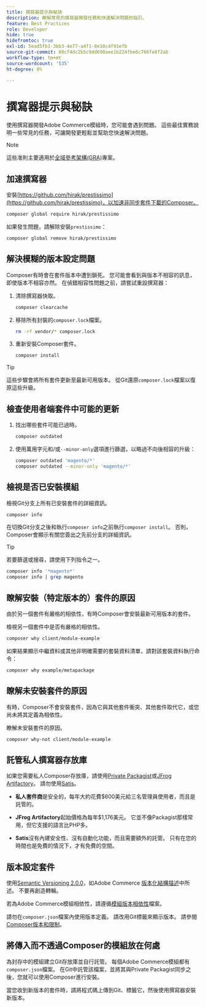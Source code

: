 ```yaml
---
title: 撰寫器提示與秘訣
description: 瞭解常見的撰寫器開發任務和快速解決問題的指引。
feature: Best Practices
role: Developer
hide: true
hidefromtoc: true
exl-id: 5ead5fb1-3bb3-4e77-a4f1-8e10c4f91efb
source-git-commit: 80cf4dc2b5c9dd690aee1b224fbe6c766fe8f2ab
workflow-type: tm+mt
source-wordcount: '535'
ht-degree: 0%

---
```


# 撰寫器提示與秘訣

使用撰寫器開發Adobe Commerce模組時，您可能會遇到問題。 這些最佳實務說明一些常見的任務，可讓開發更輕鬆並幫助您快速解決問題。

>[!NOTE]
>
>這些准則主要適用於[全域參考架構(GRA)](../overview.md)專案。

## 加速撰寫器

安裝[https://github.com/hirak/prestissimo](https://github.com/hirak/prestissimo)，以加速非同步套件下載的Composer。

```bash
composer global require hirak/prestissimo
```

如果發生問題，請解除安裝`prestissimo`：

```bash
composer global remove hirak/prestissimo
```

## 解決模糊的版本設定問題

Composer有時會在套件版本中遭到鎖死。 您可能會看到與版本不相容的訊息，即使版本不相容亦然。 在偵錯相容性問題之前，請嘗試重設撰寫器：

1. 清除撰寫器快取。

   ```bash
   composer clearcache
   ```

1. 移除所有封裝的`composer.lock`檔案。

   ```bash
   rm -rf vendor/* composer.lock
   ```

1. 重新安裝Composer套件。

   ```bash
   composer install
   ```

>[!TIP]
>
>這些步驟會將所有套件更新至最新可用版本。 從Git還原`composer.lock`檔案以復原這些升級。

## 檢查使用者端套件中可能的更新

1. 找出哪些套件可能已過時。

   ```bash
   composer outdated
   ```

1. 使用萬用字元和/或`--minor-only`選項進行篩選，以略過不向後相容的升級：

   ```bash
   composer outdated 'magento/*'
   composer outdated --minor-only 'magento/*'
   ```

## 檢視是否已安裝模組

檢視Git分支上所有已安裝套件的詳細資訊。

```bash
composer info
```

在切換Git分支之後和執行`composer info`之前執行`composer install`。 否則，Composer會顯示有關您簽出之先前分支的詳細資訊。

>[!TIP]
>
>若要篩選或搜尋，請使用下列指令之一。
>
>```bash
>composer info '*magento*'
>composer info | grep magento
>```

## 瞭解安裝（特定版本的）套件的原因

由於另一個套件有嚴格的相依性，有時Composer會安裝最新可用版本的套件。

檢視另一個套件中是否有嚴格的相依性。

```bash
composer why client/module-example
```

如果結果顯示中繼資料或其他非明確需要的套裝資料清單，請對該套裝資料執行命令：

```bash
composer why example/metapackage
```

## 瞭解未安裝套件的原因

有時，Composer不會安裝套件，因為它與其他套件衝突、其他套件取代它，或您尚未將其定義為相依性。

瞭解未安裝套件的原因。

```bash
composer why-not client/module-example
```

## 託管私人撰寫器存放庫

如果您需要私人Composer存放庫，請使用[Private Packagist](https://packagist.com/)或[JFrog Artifactory](https://jfrog.com/integration/php-composer-repository/)。 請勿使用[Satis](https://github.com/composer/satis)。

- **私人套件商**&#x200B;是安全的，每年大約花費$600美元給三名管理員使用者，而且是託管的。

- **JFrog Artifactory**&#x200B;起始價格為每年$1,176美元。 它並不像Packagist那樣常用，但它支援的語言比PHP多。

- **Satis**&#x200B;沒有內建安全性、沒有自動化功能，而且需要額外的託管。 只有在您的時間也是免費的情況下，才有免費的空間。

## 版本設定套件

使用[Semantic Versioning 2.0.0](https://semver.org/spec/v2.0.0.html)，如Adobe Commerce [版本化結構描述](https://developer.adobe.com/commerce/php/development/versioning/)中所述。 不要再創造轉輪。

若為Adobe Commerce模組相依性，請遵循[模組版本相依性](https://developer.adobe.com/commerce/php/development/versioning/dependencies/)檔案。

請勿在`composer.json`檔案內使用版本定義。 請改用Git標籤來顯示版本。 請參閱[Composer版本和限制](https://getcomposer.org/doc/articles/versions.md#versions-and-constraints)。

## 將傳入而不透過Composer的模組放在何處

為封存中的模組建立Git存放庫並自行託管。 每個Adobe Commerce模組都有`composer.json`檔案。 在Git中託管該檔案，並將其與Private Packagist同步之後，您就可以使用Composer進行安裝。

當您收到新版本的套件時，請將程式碼上傳到Git、標籤它，然後使用撰寫器安裝新版本。
